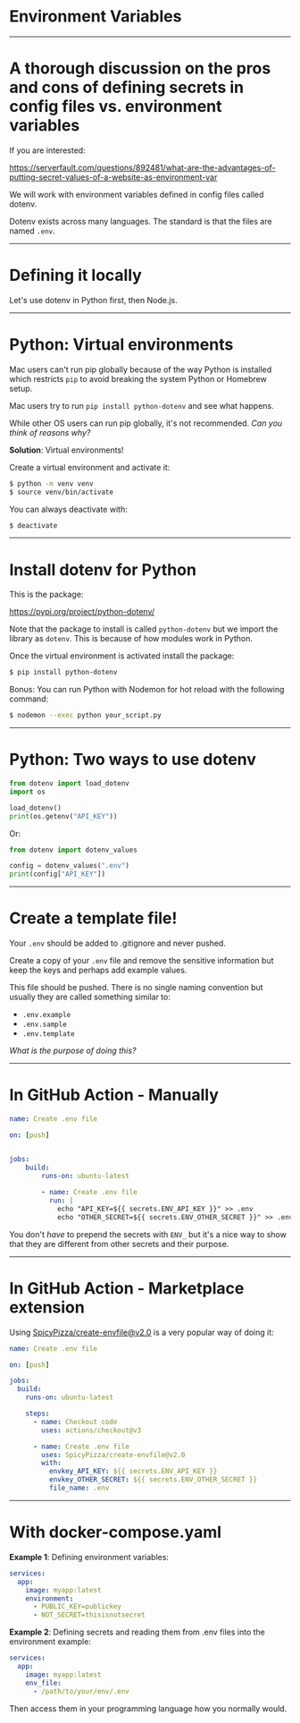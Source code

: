 <div class="title-card">
    <h1>Environment Variables</h1>
</div>

---

# A thorough discussion on the pros and cons of defining secrets in config files vs. environment variables

If you are interested:

https://serverfault.com/questions/892481/what-are-the-advantages-of-putting-secret-values-of-a-website-as-environment-var

We will work with environment variables defined in config files called dotenv. 

Dotenv exists across many languages. The standard is that the files are named `.env`.

---

# Defining it locally 

Let's use dotenv in Python first, then Node.js. 

---

# Python: Virtual environments

Mac users can't run pip globally because of the way Python is installed which restricts `pip` to avoid breaking the system Python or Homebrew setup. 

Mac users try to run `pip install python-dotenv` and see what happens.

While other OS users can run pip globally, it's not recommended. *Can you think of reasons why?*

**Solution**: Virtual environments!

Create a virtual environment and activate it:

```bash
$ python -m venv venv
$ source venv/bin/activate
```

You can always deactivate with:

```bash
$ deactivate
```

---

# Install dotenv for Python

This is the package:

https://pypi.org/project/python-dotenv/

Note that the package to install is called `python-dotenv` but we import the library as `dotenv`. This is because of how modules work in Python. 


Once the virtual environment is activated install the package:

```bash
$ pip install python-dotenv
```

Bonus: You can run Python with Nodemon for hot reload with the following command:

```bash
$ nodemon --exec python your_script.py
```

---

# Python: Two ways to use dotenv

```python
from dotenv import load_dotenv
import os

load_dotenv()
print(os.getenv("API_KEY"))

```

Or:

```python
from dotenv import dotenv_values

config = dotenv_values(".env")
print(config["API_KEY"])
```

---

# Create a template file!

Your `.env` should be added to .gitignore and never pushed. 

Create a copy of your `.env` file and remove the sensitive information but keep the keys and perhaps add example values. 

This file should be pushed. There is no single naming convention but usually they are called something similar to:

- `.env.example`
- `.env.sample`
- `.env.template`

*What is the purpose of doing this?*

---

# In GitHub Action - Manually

```yaml
name: Create .env file

on: [push]


jobs:
    build:
        runs-on: ubuntu-latest
    
        - name: Create .env file
          run: |
            echo "API_KEY=${{ secrets.ENV_API_KEY }}" >> .env
            echo "OTHER_SECRET=${{ secrets.ENV_OTHER_SECRET }}" >> .env
```

You don't *have* to prepend the secrets with `ENV_` but it's a nice way to show that they are different from other secrets and their purpose. 

---

# In GitHub Action - Marketplace extension


Using [SpicyPizza/create-envfile@v2.0](https://github.com/SpicyPizza/create-envfile) is a very popular way of doing it:

```yaml
name: Create .env file

on: [push]

jobs:
  build:
    runs-on: ubuntu-latest

    steps:
      - name: Checkout code
        uses: actions/checkout@v3

      - name: Create .env file
        uses: SpicyPizza/create-envfile@v2.0
        with:
          envkey_API_KEY: ${{ secrets.ENV_API_KEY }}
          envkey_OTHER_SECRET: ${{ secrets.ENV_OTHER_SECRET }}
          file_name: .env
```

---

# With docker-compose.yaml

**Example 1**: Defining environment variables:

```yaml
services:
  app:
    image: myapp:latest
    environment:
      - PUBLIC_KEY=publickey
      - NOT_SECRET=thisisnotsecret
```

**Example 2**: Defining secrets and reading them from .env files into the environment example:

```yaml
services:
  app:
    image: myapp:latest
    env_file:
      - /path/to/your/env/.env
```

Then access them in your programming language how you normally would. 